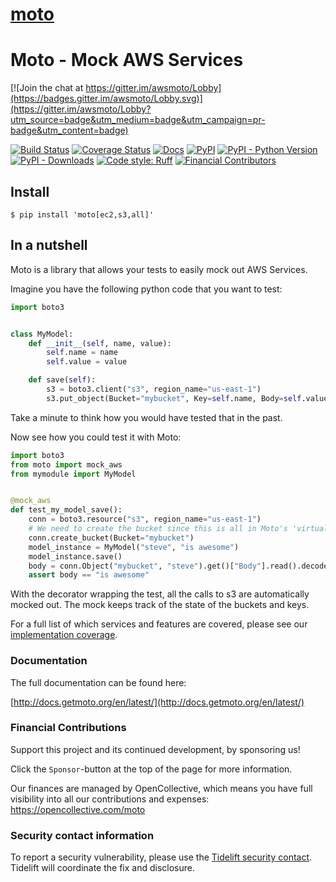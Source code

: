 # [moto](https://github.com/getmoto/moto)

# Moto - Mock AWS Services

[![Join the chat at https://gitter.im/awsmoto/Lobby](https://badges.gitter.im/awsmoto/Lobby.svg)](https://gitter.im/awsmoto/Lobby?utm_source=badge&utm_medium=badge&utm_campaign=pr-badge&utm_content=badge)

[![Build Status](https://github.com/getmoto/moto/workflows/TestNDeploy/badge.svg)](https://github.com/getmoto/moto/actions)
[![Coverage Status](https://codecov.io/gh/getmoto/moto/branch/master/graph/badge.svg)](https://codecov.io/gh/getmoto/moto)
[![Docs](https://readthedocs.org/projects/pip/badge/?version=stable)](http://docs.getmoto.org)
[![PyPI](https://img.shields.io/pypi/v/moto.svg)](https://pypi.org/project/moto/)
[![PyPI - Python Version](https://img.shields.io/pypi/pyversions/moto.svg)](#)
[![PyPI - Downloads](https://img.shields.io/pypi/dw/moto.svg)](https://pypistats.org/packages/moto)
[![Code style: Ruff](https://img.shields.io/endpoint?url=https://raw.githubusercontent.com/astral-sh/ruff/main/assets/badge/v2.json)](https://github.com/astral-sh/ruff)
[![Financial Contributors](https://opencollective.com/moto/tiers/badge.svg)](https://opencollective.com/moto)


## Install

```console
$ pip install 'moto[ec2,s3,all]'
```

## In a nutshell


Moto is a library that allows your tests to easily mock out AWS Services.

Imagine you have the following python code that you want to test:

```python
import boto3


class MyModel:
    def __init__(self, name, value):
        self.name = name
        self.value = value

    def save(self):
        s3 = boto3.client("s3", region_name="us-east-1")
        s3.put_object(Bucket="mybucket", Key=self.name, Body=self.value)
```

Take a minute to think how you would have tested that in the past.

Now see how you could test it with Moto:

```python
import boto3
from moto import mock_aws
from mymodule import MyModel


@mock_aws
def test_my_model_save():
    conn = boto3.resource("s3", region_name="us-east-1")
    # We need to create the bucket since this is all in Moto's 'virtual' AWS account
    conn.create_bucket(Bucket="mybucket")
    model_instance = MyModel("steve", "is awesome")
    model_instance.save()
    body = conn.Object("mybucket", "steve").get()["Body"].read().decode("utf-8")
    assert body == "is awesome"
```

With the decorator wrapping the test, all the calls to s3 are automatically mocked out. The mock keeps track of the state of the buckets and keys.

For a full list of which services and features are covered, please see our [implementation coverage](https://github.com/getmoto/moto/blob/master/IMPLEMENTATION_COVERAGE.md).


### Documentation
The full documentation can be found here:

[http://docs.getmoto.org/en/latest/](http://docs.getmoto.org/en/latest/)


### Financial Contributions
Support this project and its continued development, by sponsoring us!

Click the `Sponsor`-button at the top of the page for more information.

Our finances are managed by OpenCollective, which means you have full visibility into all our contributions and expenses:
https://opencollective.com/moto

### Security contact information

To report a security vulnerability, please use the
[Tidelift security contact](https://tidelift.com/security).
Tidelift will coordinate the fix and disclosure.
